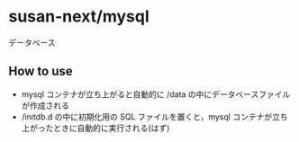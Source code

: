# susan-next/mysql

データベース

## How to use

- mysql コンテナが立ち上がると自動的に /data の中にデータベースファイルが作成される
- /initdb.d の中に初期化用の SQL ファイルを置くと，mysql コンテナが立ち上がったときに自動的に実行される(はず)
